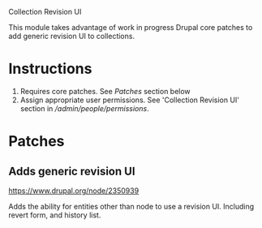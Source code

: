 Collection Revision UI

This module takes advantage of work in progress Drupal core patches to add
generic revision UI to collections.

# Instructions

 1. Requires core patches. See *Patches* section below
 2. Assign appropriate user permissions. See 'Collection Revision UI' section
    in _/admin/people/permissions_.

# Patches

## Adds generic revision UI

https://www.drupal.org/node/2350939

Adds the ability for entities other than node to use a revision UI. Including
revert form, and history list.
